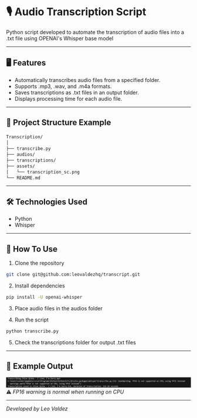 # 🎙️ Audio Transcription Script

Python script developed to automate the transcription of audio files into a .txt file using OPENAI's Whisper base model

---
 
## 🖥️ Features

- Automatically transcribes audio files from a specified folder.
- Supports .mp3, .wav, and .m4a formats.
- Saves transcriptions as .txt files in an output folder.
- Displays processing time for each audio file.

---

## 📂 Project Structure Example
```text
Transcription/
│
├── transcribe.py
├── audios/
├── transcriptions/
├── assets/
│   └── transcription_sc.png
└── README.md
```

---

## 🛠️ Technologies Used
- Python
- Whisper

---

## 🚀 How To Use
1. Clone the repository
```bash
git clone git@github.com:leovaldezhq/transcript.git
```
2. Install dependencies
```bash
pip install -U openai-whisper
```
3. Place audio files in the audios folder

4. Run the script
```bash
python transcribe.py
```
5. Check the transcriptions folder for output .txt files

---
## 📸 Example Output
<img src="assets/transcription_sc.png" alt="Screenshot of Example Output" width="800" />
⚠️<i> FP16 warning is normal when running on CPU <i>

---
Developed by Leo Valdez




